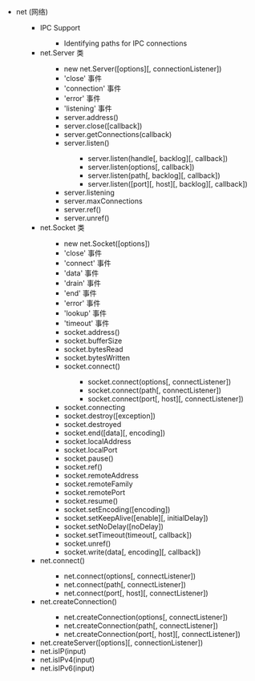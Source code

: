 <ul>
<li>net (网络)
<ul>
<ul>
<li>IPC Support
<ul>
<ul>
<li>Identifying paths for IPC connections</li>
</ul>
</ul>
</li>
<li>net.Server 类
<ul>
<ul>
<li>new net.Server([options][, connectionListener])</li>
<li>'close' 事件</li>
<li>'connection' 事件</li>
<li>'error' 事件</li>
<li>'listening' 事件</li>
<li>server.address()</li>
<li>server.close([callback])</li>
<li>server.getConnections(callback)</li>
<li>server.listen()
<ul>
<ul>
<li>server.listen(handle[, backlog][, callback])</li>
<li>server.listen(options[, callback])</li>
<li>server.listen(path[, backlog][, callback])</li>
<li>server.listen([port][, host][, backlog][, callback])</li>
</ul>
</ul>
</li>
<li>server.listening</li>
<li>server.maxConnections</li>
<li>server.ref()</li>
<li>server.unref()</li>
</ul>
</ul>
</li>
<li>net.Socket 类
<ul>
<ul>
<li>new net.Socket([options])</li>
<li>'close' 事件</li>
<li>'connect' 事件</li>
<li>'data' 事件</li>
<li>'drain' 事件</li>
<li>'end' 事件</li>
<li>'error' 事件</li>
<li>'lookup' 事件</li>
<li>'timeout' 事件</li>
<li>socket.address()</li>
<li>socket.bufferSize</li>
<li>socket.bytesRead</li>
<li>socket.bytesWritten</li>
<li>socket.connect()
<ul>
<ul>
<li>socket.connect(options[, connectListener])</li>
<li>socket.connect(path[, connectListener])</li>
<li>socket.connect(port[, host][, connectListener])</li>
</ul>
</ul>
</li>
<li>socket.connecting</li>
<li>socket.destroy([exception])</li>
<li>socket.destroyed</li>
<li>socket.end([data][, encoding])</li>
<li>socket.localAddress</li>
<li>socket.localPort</li>
<li>socket.pause()</li>
<li>socket.ref()</li>
<li>socket.remoteAddress</li>
<li>socket.remoteFamily</li>
<li>socket.remotePort</li>
<li>socket.resume()</li>
<li>socket.setEncoding([encoding])</li>
<li>socket.setKeepAlive([enable][, initialDelay])</li>
<li>socket.setNoDelay([noDelay])</li>
<li>socket.setTimeout(timeout[, callback])</li>
<li>socket.unref()</li>
<li>socket.write(data[, encoding][, callback])</li>
</ul>
</ul>
</li>
<li>net.connect()
<ul>
<ul>
<li>net.connect(options[, connectListener])</li>
<li>net.connect(path[, connectListener])</li>
<li>net.connect(port[, host][, connectListener])</li>
</ul>
</ul>
</li>
<li>net.createConnection()
<ul>
<ul>
<li>net.createConnection(options[, connectListener])</li>
<li>net.createConnection(path[, connectListener])</li>
<li>net.createConnection(port[, host][, connectListener])</li>
</ul>
</ul>
</li>
<li>net.createServer([options][, connectionListener])</li>
<li>net.isIP(input)</li>
<li>net.isIPv4(input)</li>
<li>net.isIPv6(input)</li>
</ul>
</ul>
</li>
</ul>
